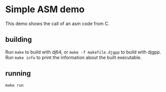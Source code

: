 # Simple ASM demo

This demo shows the call of an asm code from C.

## building

Run `make` to build with dj64, or `make -f makefile.djgpp` to build
with djgpp. Run `make info` to print the information about the built
executable.

## running

`make run`

